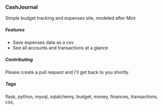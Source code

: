 ### CashJournal

Simple budget tracking and expenses site, modeled after Mint

##### Features
- Save expenses data as a csv
- See all accounts and transactions at a glance

##### Contributing
Please create a pull request and I'll get back to you shortly.

##### Tags
flask, python, mysql, sqlalchemy, budget, money, finances, transactions, css,


